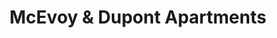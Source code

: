 ---
title: McEvoy & Dupont Apartments
address: 257 Dupont St, San Jose, CA 95126
developer: First Community Housing
municipality: San Jose
units: 365
phase: Approved
permits:
    SP18-059:
        status: Approved
        initial_date: 2018-05-10
        final_date: 2020-02-11
        apn: [26138049]
        address: 257 Dupont St, San Jose, CA 95126
        description: "Special Use Permit to allow the demolition of two industrial buildings, removal of three (3) ordinance-sized trees, for the construction a 100% affordable housing (excluding the manager’s units) project with up to 365 multi-family residential units with an alternative parking arrangement, back-up generator, and up to 12.5-foot tall retaining wall on an approximately 1.13-gross acre site. A State Density Bonus to allow a 29% increase in density and waivers to increase the building height; reduce the required setbacks along McEvoy Street, Dupont Street, and the West San Carlos Street bridge, and reduce the amount of required motorcycle parking."
        names: Regina Williams w/ First Community Housing;
geometry: [37.324337337905355, -121.90389243799686]
published: True
---